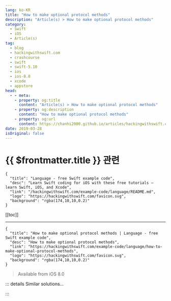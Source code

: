 ```yaml
---
lang: ko-KR
title: "How to make optional protocol methods"
description: "Article(s) > How to make optional protocol methods"
category:
  - Swift
  - iOS
  - Article(s)
tag: 
  - blog
  - hackingwithswift.com
  - crashcourse
  - swift
  - swift-5.10
  - ios
  - ios-8.0
  - xcode
  - appstore
head:
  - - meta:
    - property: og:title
      content: "Article(s) > How to make optional protocol methods"
    - property: og:description
      content: "How to make optional protocol methods"
    - property: og:url
      content: https://chanhi2000.github.io/articles/hackingwithswift.com/example-code/language/how-to-make-optional-protocol-methods.html
date: 2019-03-28
isOriginal: false
---
```


# {{ $frontmatter.title }} 관련

```component VPCard
{
  "title": "Language - free Swift example code",
  "desc": "Learn Swift coding for iOS with these free tutorials – learn Swift, iOS, and Xcode",
  "link": "/hackingwithswift.com/example-code/language/README.md",
  "logo": "https://hackingwithswift.com/favicon.svg",
  "background": "rgba(174,10,10,0.2)"
}
```

[[toc]]

---

```component VPCard
{
  "title": "How to make optional protocol methods | Language - free Swift example code",
  "desc": "How to make optional protocol methods",
  "link": "https://hackingwithswift.com/example-code/language/how-to-make-optional-protocol-methods",
  "logo": "https://hackingwithswift.com/favicon.svg",
  "background": "rgba(174,10,10,0.2)"
}
```

> Available from iOS 8.0

<!-- TODO: 작성 -->

<!-- 
By default, all methods listed in a Swift protocol must be implementing in a conforming type. However, there are two ways you can work around this restriction depending on your need.

The first option is to mark your protocol using the `@objc` attribute. While this means it can be adopted only by classes, it *does* mean you mark individual methods as being `optional` like this:

```swift
@objc protocol ObjcPrintable {
    @objc optional func canPrint() -> Bool
}
```

If possible, the second option is usually better: write default implementations of the optional methods that do nothing, like this:

```swift
protocol Printable {
    func canPrint() -> Bool
}

extension Printable {
    func canPrint() -> Bool {
        return true
    }
}
```

Remember, optional methods exist because you can provide sensible default behavior without them. In the above example it seems fair to make `Printable` things return true from `canPrint()` by default, because if someone wants to write an authentication layer for specific things they can implement their own version.

-->

::: details Similar solutions…

<!--
/example-code/language/optional-vs-implicitly-unwrapped-optional-whats-the-difference">Optional vs implicitly unwrapped optional: what’s the difference? 
/example-code/language/what-is-optional-chaining">What is optional chaining? 
/example-code/language/how-to-use-flatmap-with-an-optional-value">How to use flatMap() with an optional value 
/example-code/language/what-is-an-optional-value-in-swift">What is an optional value in Swift? 
/example-code/language/how-to-unwrap-an-optional-in-swift">How to unwrap an optional in Swift</a>
-->

:::

